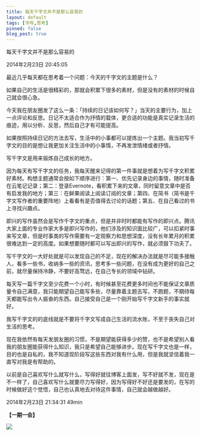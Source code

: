 ```yaml
---
title: 每天千字文并不是那么容易的
layout: default
tags: [书写,思考]
pinned: false
blog_post: true
---
```




每天千字文并不是那么容易的

2014年2月23日 20:45:05

最近几乎每天都在思考着一个问题：今天的千字文的主题是什么？

如果自己的生活是很精彩的，那就会积累下很多的素材，但是没有的素材的时候自己就会很心急。

今天我在朋友圈发了这么一条：「持续的日记该如何写？」当天的主要行为，加上一点评论和反思。日记不太适合作为抒情的载体，更合适的功能是真实记录生活的痕迹，用以分析、反思，然后自己才有可能提高。

如果按照持续日记的方法去写，生活中的小事都可以提炼出一个主题。我当初写千字文的目的是想让我更加关注生活中的小事情，不再发泄情绪或者抒情。

写千字文是用来锻炼自己成长的地方。

因为每天有写千字文的任务，我每天醒来记得的第一件事就是想着为写千字文积累好素材。构想主题通常会按如下顺序进行：第一、优先记录身边的事情，随时准备在云笔记记录；第二：登录Evernote，看积累下来的文章，同时留意文章中是否有启发我的地方；第三：在鲜果阅读上阅读订阅的文章；第四、在简书（简书是千字文写作者的重要阵地）上看看有是否值得去讨论的话题；第五、在自己看过的书上寻找兴趣点。

即兴的写作虽然会是写作千字文的重点，但是并非时时都能有写作的即兴点。腾讯大家上面的专业作家大多是即兴写作的，他们涉及的知识面比较广，可以扣紧时事来写文章，但是时事类的写作需要有一定观察力和思想深度，没有长年累月的积累很难达到一定的高度。如果想要随时都可以写出即兴的写作，就必须狠下功夫了。

写千字文的一大好处就是可以发现自己的不足，现在的解决办法就是尽可能多接触人，看多一些书，收纳多一些的资讯，思考多一些问题，在没有成为更好的自己之前，就尽量保持冷静，不要好高骛远，在自己专长的领域中钻研。

每天写一篇千字文至少花费一个小时，有时候甚至花费更多时间也不能保证文章质量令自己满意，我只能期望自己能写多些，尽量靠着主题去写，不跑题，不期待每天都能写出令人振奋的东西。自己接受自己是一个刚开始写千字文新手的事实就好。

我写千字文的的底线就是不要将千字文写成自己生活的流水账，不至于丧失自己对生活的思考。

现在我依然有每天发朋友圈的习惯，不是期望能获得多少的赞，也不是希望别人看我的朋友圈能获得什么知识，我只是希望自己能够进步。现在写千字文也是一样，目的也是自私的，我不知道现阶段写这些东西对我有什么用，但是我就坚信着我一直写对我是有帮助的。

以前是自己喜欢写什么就写什么，写得好就往博客上面发，写不好就不发，现在是不一样了，自己喜欢写什么就要尽力写得好，因为写得好不好还是要发的，在写的时候做好这个觉悟，自己也认真地去对待这件事情，自己就会越做越好。

2014年2月23日 21:34:31 49min

**【一期一会】**

![](http://media-cache-ec0.pinimg.com/736x/6e/4f/cd/6e4fcd8c26ea571e17db7d317ff0de67.jpg)
